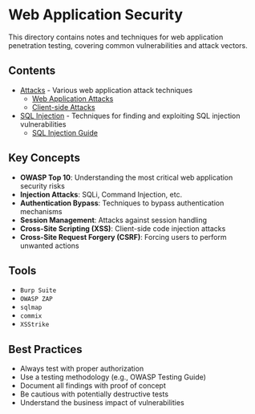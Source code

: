 # Web Application Security

This directory contains notes and techniques for web application penetration testing, covering common vulnerabilities and attack vectors.

## Contents

- [Attacks](attacks/) - Various web application attack techniques
  - [Web Application Attacks](attacks/web_application_attacks.md)
  - [Client-side Attacks](client_side_attacks.md)
- [SQL Injection](sql_injection/) - Techniques for finding and exploiting SQL injection vulnerabilities
  - [SQL Injection Guide](sql_injection/sql_injection.md)

## Key Concepts

- **OWASP Top 10**: Understanding the most critical web application security risks
- **Injection Attacks**: SQLi, Command Injection, etc.
- **Authentication Bypass**: Techniques to bypass authentication mechanisms
- **Session Management**: Attacks against session handling
- **Cross-Site Scripting (XSS)**: Client-side code injection attacks
- **Cross-Site Request Forgery (CSRF)**: Forcing users to perform unwanted actions

## Tools

- `Burp Suite`
- `OWASP ZAP`
- `sqlmap`
- `commix`
- `XSStrike`

## Best Practices

- Always test with proper authorization
- Use a testing methodology (e.g., OWASP Testing Guide)
- Document all findings with proof of concept
- Be cautious with potentially destructive tests
- Understand the business impact of vulnerabilities
